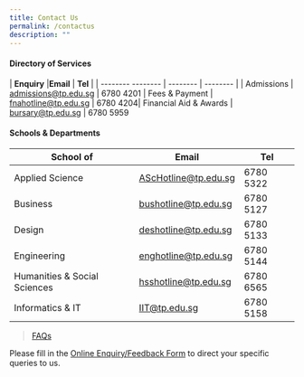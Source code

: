 ```yaml
---
title: Contact Us
permalink: /contactus
description: ""
---
```

#### **Directory of Services**


|   **Enquiry**    |**Email**  | **Tel** |
|         --------    --------      | --------    | -------- |
| Admissions    | admissions@tp.edu.sg | 6780 4201 |
Fees & Payment | fnahotline@tp.edu.sg | 6780 4204|
Financial Aid & Awards | bursary@tp.edu.sg | 6780 5959

#### **Schools & Departments**


| **School of**    | **Email** | **Tel**|
| --------               | --------      | -------- |
| Applied Science | AScHotline@tp.edu.sg | 6780 5322|
| Business | bushotline@tp.edu.sg | 6780 5127|
| Design | deshotline@tp.edu.sg | 6780 5133 |
| Engineering | enghotline@tp.edu.sg |6780 5144 |
| Humanities & Social Sciences | hsshotline@tp.edu.sg | 6780 6565 |
| Informatics & IT | IIT@tp.edu.sg |6780 5158 |




>[ FAQs](https://www.tp.edu.sg/about-tp/contact-us.html)


Please fill in the [Online Enquiry/Feedback Form](https://tp.questionpro.com/a/TakeSurvey?tt=puLuRg6R9VY%3D) to direct your specific queries to us.